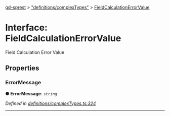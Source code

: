 [gd-sprest](../README.md) > ["definitions/complexTypes"](../modules/_definitions_complextypes_.md) > [FieldCalculationErrorValue](../interfaces/_definitions_complextypes_.fieldcalculationerrorvalue.md)



# Interface: FieldCalculationErrorValue


Field Calculation Error Value


## Properties
<a id="errormessage"></a>

###  ErrorMessage

**●  ErrorMessage**:  *`string`* 

*Defined in [definitions/complexTypes.ts:324](https://github.com/gunjandatta/sprest/blob/3de79f1/src/definitions/complexTypes.ts#L324)*





___


